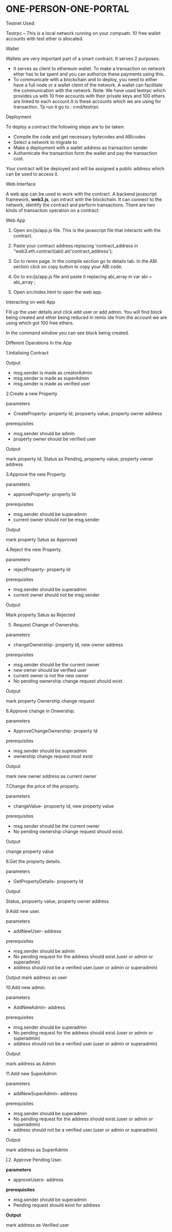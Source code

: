 # ONE-PERSON-ONE-PORTAL

Testnet Used:

Testrpc
	– This is a local network running on your compuetr. 10 free wallet
	accounts with test ether is allocated. 

Wallet

Wallets are very
important part of a smart contract. It serves 2 purposes:

- It serves as
	client to ethereum wallet. To make a transaction on network ether
	has to be spent and you can authorize these payments using this. 
- To
	communicate with a blockchain and to deploy, you need to either have
	a full node or a wallet cleint of the network.  A wallet can
	facilitate the communication with the network. 
Note: We have used testrpc which provides us with 10 free accounts with their private keys and 100 ethers are linked to each account.It is these accounts which we are using for transaction. Tp run it go to : cmd/testrpc

Deployment

To deploy a contract
the following steps are to be taken:

- Compile the
	code and get necessary bytecodes and ABIcodes
- Select a
	network to migrate to 
- Make a
	deployment with a wallet address as transaction sender 
- Authenticate
	the transaction form the wallet and pay the transaction cost. 

Your contract will
be deployed and will be assigned a public address which can be used
to access it.

Web
Interface

A web app can be
used to work with the contract. A backend  javascript framework,
**web3.js**, can intract with the blockchain. It can connect to
the network, identify the contract and perform transactions. There
are two kinds of transaction operation on a contract:



Web App

1. Open  src/js/app.js file. This is the javascript file
that interacts with the contract.

2. Paste your contract address replacing  'contract_address
in “web3.eth.contract(abi).at('contract_address');

3. Go to remix page.
In the compile section go to details tab. In the ABI
section click on copy button to copy your ABI code.

4. Go to 
src/js/app.js file and paste it replacing abi_array
in   var abi = abi_array ;

5. Open
src/index.html to open the web app.

Interacting
on web App

Fill up the user
details and click add user or add admin. You will find block being created and ether being reduced in remix ide from the account we are using which got 100 free ethers.

In the command window you can see block being created. 

Different Operations In the App

1.Intialising Contract

Output

- msg.sender is made as creatorAdmin
- msg.sender is made as superAdmin
- msg.sender is made as verified user

2.Create a new Property

parameters

- CreateProperty- property Id, propoerty value, property owner address

prerequisites

- msg.sender should be admin
- property owner should be verified user

Output

 mark property Id, Status as Pending, propoerty value, property owner address

3.Approve the new Property.

parameters

- approveProperty- property Id

prerequisites

- msg.sender should be superadmin
- current owner should not be msg.sender

Output

mark property Satus as Approved

4.Reject the new Property.

parameters

- rejectProperty- property Id

prerequisites

- msg.sender should be superadmin
- current owner should not be msg.sender

Output

Mark property Satus as Rejected

5. Request Change of Ownership.

parameters

- changeOwnership- property Id, new owner address

prerequisites

- msg.sender should be the current owner
- new owner should be verified user
- current owner is not the new owner
- No pending ownership change request should exist.

Output

mark property Ownership change request

6.Approve change in Onwership.

parameters

- ApproveChangeOwnership- property Id

prerequisites

- msg.sender should be superadmin
- ownership change request must exist

Output

mark new owner address as current owner

7.Change the price of the property.

parameters

- changeValue- propoerty Id, new property value

prerequisites

- msg.sender should be the current owner
- No pending ownership change request should exist.

Output

change property value

8.Get the property details.

parameters

- GetPropertyDetails- propoerty Id

Output

Status, propoerty value, property owner address

9.Add new user.

parameters

- addNewUser- address

prerequisites

- msg.sender should be admin
- No pending request for the address should exist.(user or admin or superadmin)
- address should not be a verified user.(user or admin or superadmin)

Output
mark address as user

10.Add new admin.

parameters

- AddNewAdmin- address

prerequisites

- msg.sender should be superadmin
- No pending request for the address should exist.(user or admin or superadmin)
- address should not be a verified user.(user or admin or superadmin)

Output

mark address as Admin

11.Add new SuperAdmin

parameters

- addNewSuperAdmin- address

prerequisites

- msg.sender should be superadmin
- No pending request for the address should exist.(user or admin or superadmin)
- address should not be a verified user.(user or admin or superadmin)

Output

mark address as SuperAdmin

12. Approve Pending User.

**parameters**

- approveUsers- address

**prerequisites**

- msg.sender should be superadmin
- Pending request should exist for address

**Output**

mark address as Verified user



